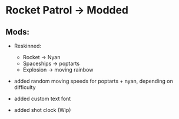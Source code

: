 # Rocket Patrol -> Modded

## Mods:
- Reskinned:
    - Rocket -> Nyan 
    - Spaceships -> poptarts
    - Explosion -> moving rainbow

- added random moving speeds for poptarts + nyan, depending on difficulty
- added custom text font
- added shot clock (Wip)